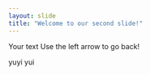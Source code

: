 ```yaml
---
layout: slide
title: "Welcome to our second slide!"
---
```

Your text
Use the left arrow to go back!

yuyi
yui
